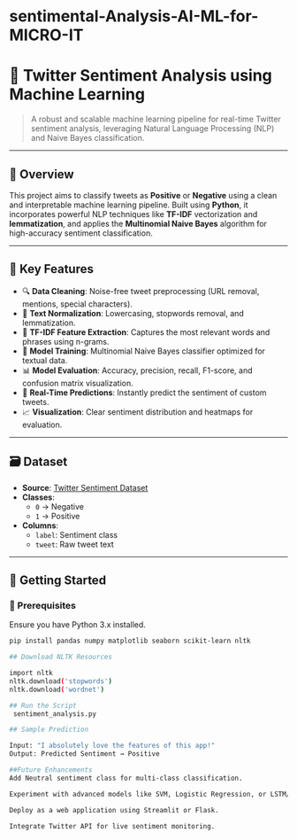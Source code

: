 # sentimental-Analysis-AI-ML-for-MICRO-IT



# 💬 Twitter Sentiment Analysis using Machine Learning

> A robust and scalable machine learning pipeline for real-time Twitter sentiment analysis, leveraging Natural Language Processing (NLP) and Naive Bayes classification.

---

## 📌 Overview

This project aims to classify tweets as **Positive** or **Negative** using a clean and interpretable machine learning pipeline. Built using **Python**, it incorporates powerful NLP techniques like **TF-IDF** vectorization and **lemmatization**, and applies the **Multinomial Naive Bayes** algorithm for high-accuracy sentiment classification.

---

## 🧠 Key Features

- 🔍 **Data Cleaning**: Noise-free tweet preprocessing (URL removal, mentions, special characters).
- 🧽 **Text Normalization**: Lowercasing, stopwords removal, and lemmatization.
- 🧠 **TF-IDF Feature Extraction**: Captures the most relevant words and phrases using n-grams.
- 🤖 **Model Training**: Multinomial Naive Bayes classifier optimized for textual data.
- 📊 **Model Evaluation**: Accuracy, precision, recall, F1-score, and confusion matrix visualization.
- 🧾 **Real-Time Predictions**: Instantly predict the sentiment of custom tweets.
- 📈 **Visualization**: Clear sentiment distribution and heatmaps for evaluation.

---

## 🗃️ Dataset

- **Source**: [Twitter Sentiment Dataset](https://raw.githubusercontent.com/dD2405/Twitter_Sentiment_Analysis/master/train.csv)
- **Classes**: 
  - `0` → Negative  
  - `1` → Positive
- **Columns**: 
  - `label`: Sentiment class  
  - `tweet`: Raw tweet text

---

## 🚀 Getting Started

### 🔧 Prerequisites

Ensure you have Python 3.x installed.

```bash
pip install pandas numpy matplotlib seaborn scikit-learn nltk

## Download NLTK Resources

import nltk
nltk.download('stopwords')
nltk.download('wordnet')

## Run the Script
 sentiment_analysis.py

## Sample Prediction

Input: "I absolutely love the features of this app!"
Output: Predicted Sentiment → Positive

##Future Enhancements
Add Neutral sentiment class for multi-class classification.

Experiment with advanced models like SVM, Logistic Regression, or LSTM/Transformers.

Deploy as a web application using Streamlit or Flask.

Integrate Twitter API for live sentiment monitoring.


